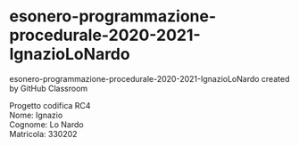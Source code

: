 # esonero-programmazione-procedurale-2020-2021-IgnazioLoNardo
esonero-programmazione-procedurale-2020-2021-IgnazioLoNardo created by GitHub Classroom

Progetto codifica RC4    
Nome: Ignazio    
Cognome: Lo Nardo    
Matricola: 330202    
